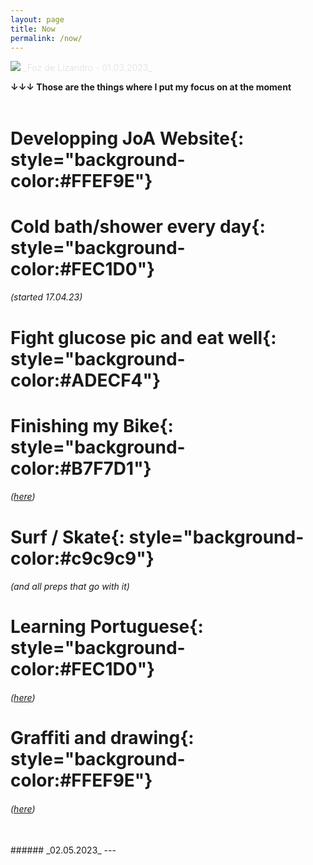 ```yaml
---
layout: page
title: Now
permalink: /now/
---
```


<picture>
    <source srcset="https://live.staticflickr.com/65535/52720411439_803d5e0bd7_h.jpg"
            media="(min-width: 800px)">
    <img src="https://live.staticflickr.com/65535/52720411439_803d5e0bd7_h.jpg"/>
</picture>
<a style='color:#e6e6e6;' class='post-meta'>_Foz de Lizandro - 01.03.2023_</a>

<!-- Style Memo
**vocabulario**{: style="background-color:#FFEF9E"} <br>
**sentenças**{: style="background-color:#FEC1D0"} <br>
**vocabulario**{: style="background-color:#ADECF4"} <br>
**vocabulario**{: style="background-color:#B7F7D1"} <br>
**traduction**{: style="background-color:#c9c9c9"} <br> -->

**↓↓↓ Those are the things where I put my focus on at the moment**<br><br>


# **Developping JoA Website**{: style="background-color:#FFEF9E"} <br>
# **Cold bath/shower every day**{: style="background-color:#FEC1D0"} 
###### _(started 17.04.23)_ 
# **Fight glucose pic and eat well**{: style="background-color:#ADECF4"} <br>
# **Finishing my Bike**{: style="background-color:#B7F7D1"} <br>
###### _([here](/writing/2023/02/28/bike_project_0.html))_
# **Surf / Skate**{: style="background-color:#c9c9c9"} <br>
###### _(and all preps that go with it)_
# **Learning Portuguese**{: style="background-color:#FEC1D0"}
###### _([here](/peripherical-brain/2019/11/01/portugues.html))_ 
# **Graffiti and drawing**{: style="background-color:#FFEF9E"} <br>
###### _([here](/category/tiffigra/memories))_

<br>
###### _02.05.2023_
---
